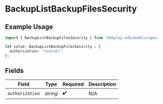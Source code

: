 # BackupListBackupFilesSecurity

## Example Usage

```typescript
import { BackupListBackupFilesSecurity } from "dokploy-sdk/models/operations";

let value: BackupListBackupFilesSecurity = {
  authorization: "<value>",
};
```

## Fields

| Field              | Type               | Required           | Description        |
| ------------------ | ------------------ | ------------------ | ------------------ |
| `authorization`    | *string*           | :heavy_check_mark: | N/A                |
